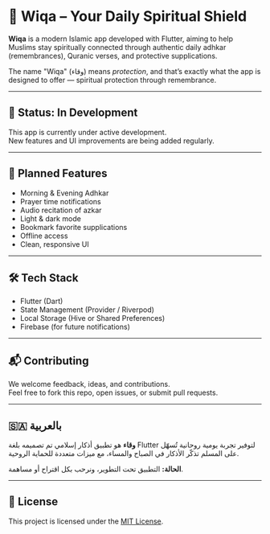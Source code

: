 # 🕌 Wiqa – Your Daily Spiritual Shield

**Wiqa** is a modern Islamic app developed with Flutter, aiming to help Muslims stay spiritually connected through authentic daily adhkar (remembrances), Quranic verses, and protective supplications.

The name "Wiqa" (وقاء) means *protection*, and that’s exactly what the app is designed to offer — spiritual protection through remembrance.

---

## 🚧 Status: In Development

This app is currently under active development.  
New features and UI improvements are being added regularly.

---

## 🌟 Planned Features

- Morning & Evening Adhkar
- Prayer time notifications
- Audio recitation of azkar
- Light & dark mode
- Bookmark favorite supplications
- Offline access
- Clean, responsive UI

---

## 🛠 Tech Stack

- Flutter (Dart)
- State Management (Provider / Riverpod)
- Local Storage (Hive or Shared Preferences)
- Firebase (for future notifications)

---

## 📬 Contributing

We welcome feedback, ideas, and contributions.  
Feel free to fork this repo, open issues, or submit pull requests.

---

## 🇸🇦 بالعربية

**وقاء** هو تطبيق أذكار إسلامي تم تصميمه بلغة Flutter لتوفير تجربة يومية روحانية تُسهّل على المسلم تذكّر الأذكار في الصباح والمساء، مع ميزات متعددة للحماية الروحية.

**الحالة:** التطبيق تحت التطوير، ونرحب بكل اقتراح أو مساهمة.

---

## 📎 License

This project is licensed under the [MIT License](LICENSE).

